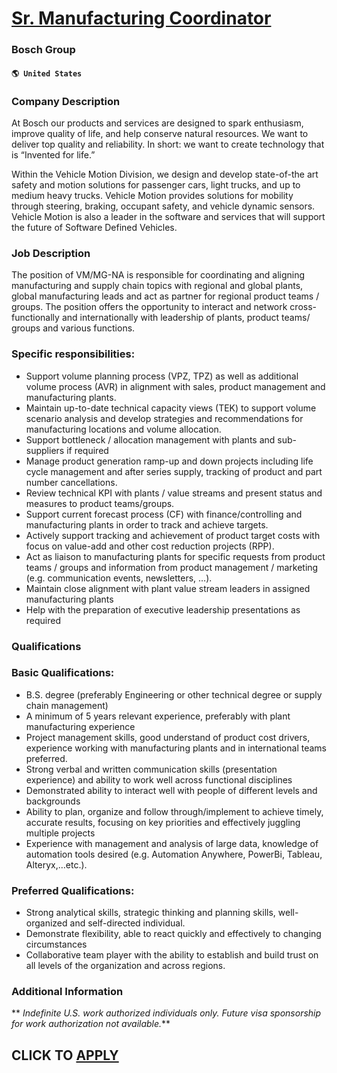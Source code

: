 # [Sr. Manufacturing Coordinator](https://www.remotewlb.com/apply/sr-manufacturing-coordinator)  
### Bosch Group  
#### `🌎 United States`  

### Company Description

At Bosch our products and services are designed to spark enthusiasm, improve quality of life, and help conserve natural resources. We want to deliver top quality and reliability. In short: we want to create technology that is “Invented for life.”

Within the Vehicle Motion Division, we design and develop state-of-the art safety and motion solutions for passenger cars, light trucks, and up to medium heavy trucks. Vehicle Motion provides solutions for mobility through steering, braking, occupant safety, and vehicle dynamic sensors. Vehicle Motion is also a leader in the software and services that will support the future of Software Defined Vehicles.

### Job Description

The position of VM/MG-NA is responsible for coordinating and aligning manufacturing and supply chain topics with regional and global plants, global manufacturing leads and act as partner for regional product teams / groups. The position offers the opportunity to interact and network cross-functionally and internationally with leadership of plants, product teams/ groups and various functions.

### Specific responsibilities:

  * Support volume planning process (VPZ, TPZ) as well as additional volume process (AVR) in alignment with sales, product management and manufacturing plants.
  * Maintain up-to-date technical capacity views (TEK) to support volume scenario analysis and develop strategies and recommendations for manufacturing locations and volume allocation.
  * Support bottleneck / allocation management with plants and sub-suppliers if required
  * Manage product generation ramp-up and down projects including life cycle management and after series supply, tracking of product and part number cancellations.
  * Review technical KPI with plants / value streams and present status and measures to product teams/groups.
  * Support current forecast process (CF) with finance/controlling and manufacturing plants in order to track and achieve targets.
  * Actively support tracking and achievement of product target costs with focus on value-add and other cost reduction projects (RPP).
  * Act as liaison to manufacturing plants for specific requests from product teams / groups and information from product management / marketing (e.g. communication events, newsletters, …).
  * Maintain close alignment with plant value stream leaders in assigned manufacturing plants
  * Help with the preparation of executive leadership presentations as required

### Qualifications

### Basic Qualifications:

  * B.S. degree (preferably Engineering or other technical degree or supply chain management)
  * A minimum of 5 years relevant experience, preferably with plant manufacturing experience
  * Project management skills, good understand of product cost drivers, experience working with manufacturing plants and in international teams preferred.
  * Strong verbal and written communication skills (presentation experience) and ability to work well across functional disciplines
  * Demonstrated ability to interact well with people of different levels and backgrounds
  * Ability to plan, organize and follow through/implement to achieve timely, accurate results, focusing on key priorities and effectively juggling multiple projects
  * Experience with management and analysis of large data, knowledge of automation tools desired (e.g. Automation Anywhere, PowerBi, Tableau, Alteryx,…etc.).

### Preferred Qualifications:

  * Strong analytical skills, strategic thinking and planning skills, well-organized and self-directed individual.
  * Demonstrate flexibility, able to react quickly and effectively to changing circumstances
  * Collaborative team player with the ability to establish and build trust on all levels of the organization and across regions.

### Additional Information

 ** _Indefinite U.S. work authorized individuals only. Future visa sponsorship for work authorization not available._**

  
## CLICK TO [APPLY](https://www.remotewlb.com/apply/sr-manufacturing-coordinator)

